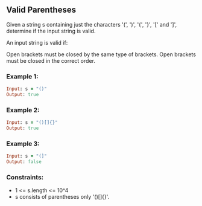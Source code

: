 ## Valid Parentheses

Given a string s containing just the characters '(', ')', '{', '}', '[' and ']', determine if the input string is valid.

An input string is valid if:

Open brackets must be closed by the same type of brackets.
Open brackets must be closed in the correct order.

### Example 1:
```ruby
Input: s = "()"
Output: true
```
### Example 2:
```ruby
Input: s = "()[]{}"
Output: true
```
### Example 3:
```ruby
Input: s = "(]"
Output: false
```
### Constraints:

- 1 <= s.length <= 10^4
- s consists of parentheses only '()[]{}'.